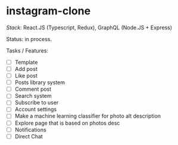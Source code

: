 # instagram-clone
_Stack:_ React.JS (Typescript, Redux), GraphQL (Node.JS + Express)

Status: in process.

Tasks / Features:
- [ ] Template
- [ ] Add post
- [ ] Like post
- [ ] Posts library system
- [ ] Comment post
- [ ] Search system
- [ ] Subscribe to user
- [ ] Account settings
- [ ] Make a machine learning classifier for photo alt description
- [ ] Explore page that is based on photos desc
- [ ] Notifications
- [ ] Direct Chat
